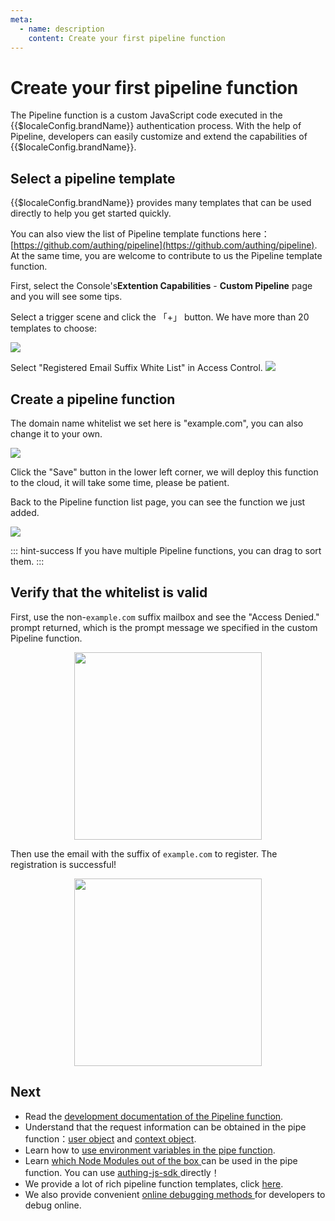 ```yaml
---
meta:
  - name: description
    content: Create your first pipeline function
---
```


# Create your first pipeline function

<LastUpdated/>

The Pipeline function is a custom JavaScript code executed in the {{$localeConfig.brandName}} authentication process. With the help of Pipeline, developers can easily customize and extend the capabilities of {{$localeConfig.brandName}}.

## Select a pipeline template

{{$localeConfig.brandName}} provides many templates that can be used directly to help you get started quickly.

You can also view the list of Pipeline template functions here：[https://github.com/authing/pipeline](https://github.com/authing/pipeline). At the same time, you are welcome to contribute to us the Pipeline template function.

First, select the Console's**Extention Capabilities** - **Custom Pipeline** page and you will see some tips.

Select a trigger scene and click the 「+」 button. We have more than 20 templates to choose:

![](~@imagesEnUs/pipeline/pipeline-en-01.png)

Select "Registered Email Suffix White List" in Access Control.
![](~@imagesEnUs/pipeline/pipeline-en-02.png)

## Create a pipeline function

The domain name whitelist we set here is "example.com", you can also change it to your own.

![](~@imagesEnUs/pipeline/pipeline-en-03.png)

Click the "Save" button in the lower left corner, we will deploy this function to the cloud, it will take some time, please be patient.

Back to the Pipeline function list page, you can see the function we just added.

![](~@imagesEnUs/pipeline/pipeline-en-04.png)

::: hint-success
If you have multiple Pipeline functions, you can drag to sort them.
:::

## Verify that the whitelist is valid

First, use the non-`example.com` suffix mailbox and see the "Access Denied." prompt returned, which is the prompt message we specified in the custom Pipeline function.

<img src="https://cdn.authing.cn/blog/20200927195409.png" height=300 style="display:block;margin: 0 auto;">

Then use the email with the suffix of `example.com` to register. The registration is successful!

<img src="https://cdn.authing.cn/blog/20200927195137.png" height=300 style="display:block;margin: 0 auto;">

## Next

- Read the [development documentation of the Pipeline function](pipeline-function-api-doc.md).
- Understand that the request information can be obtained in the pipe function：[user object](user-object.md) and [context object](context-object.md).
- Learn how to [use environment variables in the pipe function](env.md).
- Learn [which Node Modules out of the box ](available-node-modules.md) can be used in the pipe function. You can use [authing-js-sdk ](/reference/sdk-for-node/) directly！
- We provide a lot of rich pipeline function templates, click [here](https://github.com/authing/pipeline).
- We also provide convenient [online debugging methods ](./how-to-debug.md) for developers to debug online.
